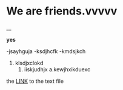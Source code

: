 # We are friends.vvvvv
__



**yes** 

-jsayhguja
    -ksdjhcfk
        -kmdsjkch 
        
1. klsdjxclokd
    1) iiskjudhjx
        a.kewjhxikduexc
        
        
        
        
        
        
the [LINK](https://github.com/RahulDangi007k/collaborative_work/blob/main/Text1.txt) to the text file